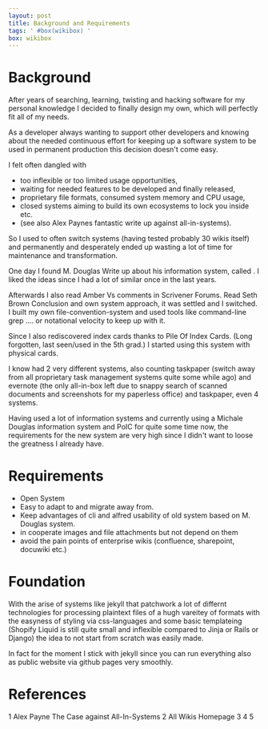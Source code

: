 ```yaml
---
layout: post
title: Background and Requirements
tags: ' #box(wikibox) '
box: wikibox
---
```


# Background

After years of searching, learning, twisting and hacking software for my personal knowledge I decided to finally design my own, which will perfectly fit all of my needs.
 
As a developer always wanting to support other developers and knowing about the needed continuous effort for keeping up a software system to be used in permanent production this decision doesn't come easy.

I felt often dangled with 

- too inflexible or too limited usage opportunities, 
- waiting for needed features to be developed and finally released, 
- proprietary file formats, consumed system memory and CPU usage, 
- closed systems aiming to build its own ecosystems to lock you inside etc. 
- (see also Alex Paynes fantastic write up against all-in-systems).

So I used to often switch systems (having tested probably 30 wikis itself) and permanently and desperately ended up wasting a lot of time for maintenance and transformation.

One day I found M. Douglas Write up about his information system, called . I liked the ideas since I had a lot of similar once in the last years.

Afterwards I also read Amber Vs comments in Scrivener Forums. Read Seth Brown Conclusion and own system approach, it was settled and I switched. I built my own file-convention-system and
used tools like command-line grep .... or notational velocity to keep up with it.

Since I also rediscovered index cards thanks to Pile Of Index Cards. (Long forgotten, last seen/used in the 5th grad.) I started using this system with physical cards.

I know had 2 very different systems, also counting taskpaper (switch away from all proprietary task management systems quite some while ago) and evernote (the only all-in-box left due to snappy search of scanned documents and screenshots for my paperless office) and taskpaper, even 4 systems.

Having used a lot of information systems and currently using a Michale Douglas information system and PoIC for quite some time now, the requirements for the new system are very high since I didn't want to loose the greatness I already have.

# Requirements

- Open System
- Easy to adapt to and migrate away from.
- Keep advantages of cli and alfred usability of old system based on M. Douglas system.
- in cooperate images and file attachments but not depend on them
- avoid the pain points of enterprise wikis (confluence, sharepoint, docuwiki etc.)

# Foundation

With the arise of systems like jekyll that patchwork a lot of differnt technologies for processing plaintext files of a hugh vareitey of formats with the easyness of styling via css-languages and some basic templateing (Shopify Liquid is still quite small and inflexible compared to Jinja or Rails or Django) the idea to not start from scratch was easily made.

In fact for the moment I stick with jekyll since you can run everything also as public website via github pages very smoothly.

# References

 1 Alex Payne The Case against All-In-Systems
 2 All Wikis Homepage
 3
 4
 5
